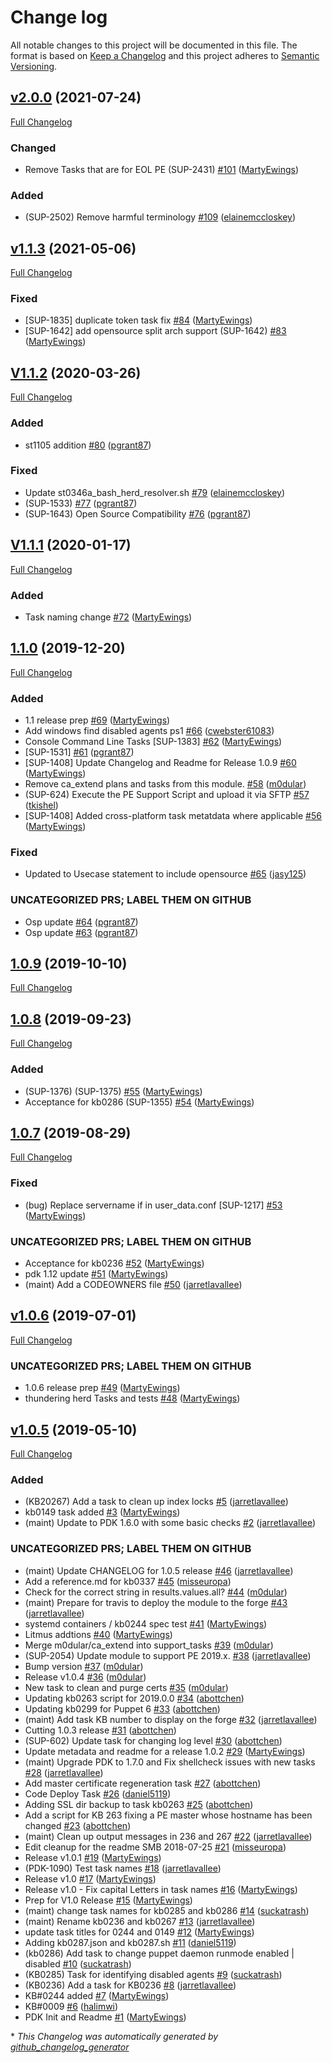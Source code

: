 # Change log

All notable changes to this project will be documented in this file. The format is based on [Keep a Changelog](http://keepachangelog.com/en/1.0.0/) and this project adheres to [Semantic Versioning](http://semver.org).

## [v2.0.0](https://github.com/puppetlabs/support-tasks/tree/v2.0.0) (2021-07-24)

[Full Changelog](https://github.com/puppetlabs/support-tasks/compare/v1.1.3...v2.0.0)

### Changed

- Remove Tasks that are for EOL PE \(SUP-2431\) [\#101](https://github.com/puppetlabs/support-tasks/pull/101) ([MartyEwings](https://github.com/MartyEwings))

### Added

- \(SUP-2502\) Remove harmful terminology [\#109](https://github.com/puppetlabs/support-tasks/pull/109) ([elainemccloskey](https://github.com/elainemccloskey))

## [v1.1.3](https://github.com/puppetlabs/support-tasks/tree/v1.1.3) (2021-05-06)

[Full Changelog](https://github.com/puppetlabs/support-tasks/compare/V1.1.2...v1.1.3)

### Fixed

- \[SUP-1835\] duplicate token task fix [\#84](https://github.com/puppetlabs/support-tasks/pull/84) ([MartyEwings](https://github.com/MartyEwings))
- \[SUP-1642\] add opensource split arch support \(SUP-1642\) [\#83](https://github.com/puppetlabs/support-tasks/pull/83) ([MartyEwings](https://github.com/MartyEwings))

## [V1.1.2](https://github.com/puppetlabs/support-tasks/tree/V1.1.2) (2020-03-26)

[Full Changelog](https://github.com/puppetlabs/support-tasks/compare/V1.1.1...V1.1.2)

### Added

- st1105 addition [\#80](https://github.com/puppetlabs/support-tasks/pull/80) ([pgrant87](https://github.com/pgrant87))

### Fixed

- Update st0346a\_bash\_herd\_resolver.sh [\#79](https://github.com/puppetlabs/support-tasks/pull/79) ([elainemccloskey](https://github.com/elainemccloskey))
- \(SUP-1533\) [\#77](https://github.com/puppetlabs/support-tasks/pull/77) ([pgrant87](https://github.com/pgrant87))
- \(SUP-1643\) Open Source Compatibility [\#76](https://github.com/puppetlabs/support-tasks/pull/76) ([pgrant87](https://github.com/pgrant87))

## [V1.1.1](https://github.com/puppetlabs/support-tasks/tree/V1.1.1) (2020-01-17)

[Full Changelog](https://github.com/puppetlabs/support-tasks/compare/1.1.0...V1.1.1)

### Added

- Task naming change [\#72](https://github.com/puppetlabs/support-tasks/pull/72) ([MartyEwings](https://github.com/MartyEwings))

## [1.1.0](https://github.com/puppetlabs/support-tasks/tree/1.1.0) (2019-12-20)

[Full Changelog](https://github.com/puppetlabs/support-tasks/compare/1.0.9...1.1.0)

### Added

- 1.1 release prep [\#69](https://github.com/puppetlabs/support-tasks/pull/69) ([MartyEwings](https://github.com/MartyEwings))
- Add windows find disabled agents ps1 [\#66](https://github.com/puppetlabs/support-tasks/pull/66) ([cwebster61083](https://github.com/cwebster61083))
- Console Command Line Tasks \[SUP-1383\] [\#62](https://github.com/puppetlabs/support-tasks/pull/62) ([MartyEwings](https://github.com/MartyEwings))
- \[SUP-1531\] [\#61](https://github.com/puppetlabs/support-tasks/pull/61) ([pgrant87](https://github.com/pgrant87))
- \[SUP-1408\] Update Changelog and Readme for Release 1.0.9 [\#60](https://github.com/puppetlabs/support-tasks/pull/60) ([MartyEwings](https://github.com/MartyEwings))
- Remove ca\_extend plans and tasks from this module. [\#58](https://github.com/puppetlabs/support-tasks/pull/58) ([m0dular](https://github.com/m0dular))
- \(SUP-624\) Execute the PE Support Script and upload it via SFTP [\#57](https://github.com/puppetlabs/support-tasks/pull/57) ([tkishel](https://github.com/tkishel))
- \[SUP-1408\] Added cross-platform task metatdata where applicable [\#56](https://github.com/puppetlabs/support-tasks/pull/56) ([MartyEwings](https://github.com/MartyEwings))

### Fixed

- Updated to Usecase statement to include opensource [\#65](https://github.com/puppetlabs/support-tasks/pull/65) ([jasy125](https://github.com/jasy125))

### UNCATEGORIZED PRS; LABEL THEM ON GITHUB

- Osp update [\#64](https://github.com/puppetlabs/support-tasks/pull/64) ([pgrant87](https://github.com/pgrant87))
- Osp update [\#63](https://github.com/puppetlabs/support-tasks/pull/63) ([pgrant87](https://github.com/pgrant87))

## [1.0.9](https://github.com/puppetlabs/support-tasks/tree/1.0.9) (2019-10-10)

[Full Changelog](https://github.com/puppetlabs/support-tasks/compare/1.0.8...1.0.9)

## [1.0.8](https://github.com/puppetlabs/support-tasks/tree/1.0.8) (2019-09-23)

[Full Changelog](https://github.com/puppetlabs/support-tasks/compare/1.0.7...1.0.8)

### Added

- \(SUP-1376\) \(SUP-1375\) [\#55](https://github.com/puppetlabs/support-tasks/pull/55) ([MartyEwings](https://github.com/MartyEwings))
- Acceptance for kb0286 \(SUP-1355\) [\#54](https://github.com/puppetlabs/support-tasks/pull/54) ([MartyEwings](https://github.com/MartyEwings))

## [1.0.7](https://github.com/puppetlabs/support-tasks/tree/1.0.7) (2019-08-29)

[Full Changelog](https://github.com/puppetlabs/support-tasks/compare/v1.0.6...1.0.7)

### Fixed

- \(bug\) Replace servername if in user\_data.conf \[SUP-1217\] [\#53](https://github.com/puppetlabs/support-tasks/pull/53) ([MartyEwings](https://github.com/MartyEwings))

### UNCATEGORIZED PRS; LABEL THEM ON GITHUB

- Acceptance for kb0236 [\#52](https://github.com/puppetlabs/support-tasks/pull/52) ([MartyEwings](https://github.com/MartyEwings))
- pdk 1.12 update [\#51](https://github.com/puppetlabs/support-tasks/pull/51) ([MartyEwings](https://github.com/MartyEwings))
- \(maint\) Add a CODEOWNERS file [\#50](https://github.com/puppetlabs/support-tasks/pull/50) ([jarretlavallee](https://github.com/jarretlavallee))

## [v1.0.6](https://github.com/puppetlabs/support-tasks/tree/v1.0.6) (2019-07-01)

[Full Changelog](https://github.com/puppetlabs/support-tasks/compare/v1.0.5...v1.0.6)

### UNCATEGORIZED PRS; LABEL THEM ON GITHUB

- 1.0.6 release prep [\#49](https://github.com/puppetlabs/support-tasks/pull/49) ([MartyEwings](https://github.com/MartyEwings))
- thundering herd Tasks and tests [\#48](https://github.com/puppetlabs/support-tasks/pull/48) ([MartyEwings](https://github.com/MartyEwings))

## [v1.0.5](https://github.com/puppetlabs/support-tasks/tree/v1.0.5) (2019-05-10)

[Full Changelog](https://github.com/puppetlabs/support-tasks/compare/a99bbbc9acafd37777e6e2b6800b64e8b98023f0...v1.0.5)

### Added

- \(KB20267\) Add a task to clean up index locks [\#5](https://github.com/puppetlabs/support-tasks/pull/5) ([jarretlavallee](https://github.com/jarretlavallee))
- kb0149 task added [\#3](https://github.com/puppetlabs/support-tasks/pull/3) ([MartyEwings](https://github.com/MartyEwings))
- \(maint\) Update to PDK 1.6.0 with some basic checks [\#2](https://github.com/puppetlabs/support-tasks/pull/2) ([jarretlavallee](https://github.com/jarretlavallee))

### UNCATEGORIZED PRS; LABEL THEM ON GITHUB

- \(maint\) Update CHANGELOG for 1.0.5 release [\#46](https://github.com/puppetlabs/support-tasks/pull/46) ([jarretlavallee](https://github.com/jarretlavallee))
- Add a reference.md for kb0337 [\#45](https://github.com/puppetlabs/support-tasks/pull/45) ([misseuropa](https://github.com/misseuropa))
- Check for the correct string in results.values.all? [\#44](https://github.com/puppetlabs/support-tasks/pull/44) ([m0dular](https://github.com/m0dular))
- \(maint\) Prepare for travis to deploy the module to the forge [\#43](https://github.com/puppetlabs/support-tasks/pull/43) ([jarretlavallee](https://github.com/jarretlavallee))
- systemd containers / kb0244 spec test [\#41](https://github.com/puppetlabs/support-tasks/pull/41) ([MartyEwings](https://github.com/MartyEwings))
- Litmus addtions [\#40](https://github.com/puppetlabs/support-tasks/pull/40) ([MartyEwings](https://github.com/MartyEwings))
- Merge m0dular/ca\_extend into support\_tasks [\#39](https://github.com/puppetlabs/support-tasks/pull/39) ([m0dular](https://github.com/m0dular))
- \(SUP-2054\) Update module to support PE 2019.x. [\#38](https://github.com/puppetlabs/support-tasks/pull/38) ([jarretlavallee](https://github.com/jarretlavallee))
- Bump version [\#37](https://github.com/puppetlabs/support-tasks/pull/37) ([m0dular](https://github.com/m0dular))
- Release v1.0.4 [\#36](https://github.com/puppetlabs/support-tasks/pull/36) ([m0dular](https://github.com/m0dular))
- New task to clean and purge certs [\#35](https://github.com/puppetlabs/support-tasks/pull/35) ([m0dular](https://github.com/m0dular))
- Updating kb0263 script for 2019.0.0 [\#34](https://github.com/puppetlabs/support-tasks/pull/34) ([abottchen](https://github.com/abottchen))
- Updating kb0299 for Puppet 6 [\#33](https://github.com/puppetlabs/support-tasks/pull/33) ([abottchen](https://github.com/abottchen))
- \(maint\) Add task KB number to display on the forge [\#32](https://github.com/puppetlabs/support-tasks/pull/32) ([jarretlavallee](https://github.com/jarretlavallee))
- Cutting 1.0.3 release [\#31](https://github.com/puppetlabs/support-tasks/pull/31) ([abottchen](https://github.com/abottchen))
- \(SUP-602\) Update task for changing log level [\#30](https://github.com/puppetlabs/support-tasks/pull/30) ([abottchen](https://github.com/abottchen))
- Update metadata and readme for a release 1.0.2  [\#29](https://github.com/puppetlabs/support-tasks/pull/29) ([MartyEwings](https://github.com/MartyEwings))
- \(maint\) Upgrade PDK to 1.7.0 and Fix shellcheck issues with new tasks [\#28](https://github.com/puppetlabs/support-tasks/pull/28) ([jarretlavallee](https://github.com/jarretlavallee))
- Add master certificate regeneration task [\#27](https://github.com/puppetlabs/support-tasks/pull/27) ([abottchen](https://github.com/abottchen))
- Code Deploy Task [\#26](https://github.com/puppetlabs/support-tasks/pull/26) ([daniel5119](https://github.com/daniel5119))
- Adding SSL dir backup to task kb0263 [\#25](https://github.com/puppetlabs/support-tasks/pull/25) ([abottchen](https://github.com/abottchen))
- Add a script for KB 263 fixing a PE master whose hostname has been changed [\#23](https://github.com/puppetlabs/support-tasks/pull/23) ([abottchen](https://github.com/abottchen))
- \(maint\) Clean up output messages in 236 and 267 [\#22](https://github.com/puppetlabs/support-tasks/pull/22) ([jarretlavallee](https://github.com/jarretlavallee))
- Edit cleanup for the readme SMB 2018-07-25 [\#21](https://github.com/puppetlabs/support-tasks/pull/21) ([misseuropa](https://github.com/misseuropa))
- Release v1.0.1 [\#19](https://github.com/puppetlabs/support-tasks/pull/19) ([MartyEwings](https://github.com/MartyEwings))
- \(PDK-1090\) Test task names [\#18](https://github.com/puppetlabs/support-tasks/pull/18) ([jarretlavallee](https://github.com/jarretlavallee))
- Release v1.0 [\#17](https://github.com/puppetlabs/support-tasks/pull/17) ([MartyEwings](https://github.com/MartyEwings))
- Release v1.0 - Fix capital Letters in task names [\#16](https://github.com/puppetlabs/support-tasks/pull/16) ([MartyEwings](https://github.com/MartyEwings))
- Prep for V1.0 Release [\#15](https://github.com/puppetlabs/support-tasks/pull/15) ([MartyEwings](https://github.com/MartyEwings))
- \(maint\) change task names for kb0285 and kb0286 [\#14](https://github.com/puppetlabs/support-tasks/pull/14) ([suckatrash](https://github.com/suckatrash))
- \(maint\) Rename kb0236 and kb0267 [\#13](https://github.com/puppetlabs/support-tasks/pull/13) ([jarretlavallee](https://github.com/jarretlavallee))
- update task titles for 0244 and 0149 [\#12](https://github.com/puppetlabs/support-tasks/pull/12) ([MartyEwings](https://github.com/MartyEwings))
- Adding kb0287.json and kb0287.sh [\#11](https://github.com/puppetlabs/support-tasks/pull/11) ([daniel5119](https://github.com/daniel5119))
- \(kb0286\) Add task to change puppet daemon runmode enabled | disabled [\#10](https://github.com/puppetlabs/support-tasks/pull/10) ([suckatrash](https://github.com/suckatrash))
- \(KB0285\) Task for identifying disabled agents [\#9](https://github.com/puppetlabs/support-tasks/pull/9) ([suckatrash](https://github.com/suckatrash))
- \(KB0236\) Add a task for KB0236 [\#8](https://github.com/puppetlabs/support-tasks/pull/8) ([jarretlavallee](https://github.com/jarretlavallee))
- KB\#0244 added [\#7](https://github.com/puppetlabs/support-tasks/pull/7) ([MartyEwings](https://github.com/MartyEwings))
- KB\#0009 [\#6](https://github.com/puppetlabs/support-tasks/pull/6) ([halimwi](https://github.com/halimwi))
- PDK Init and Readme [\#1](https://github.com/puppetlabs/support-tasks/pull/1) ([MartyEwings](https://github.com/MartyEwings))



\* *This Changelog was automatically generated by [github_changelog_generator](https://github.com/github-changelog-generator/github-changelog-generator)*
